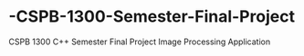 # -CSPB-1300-Semester-Final-Project
CSPB 1300 C++ Semester Final Project Image Processing Application
